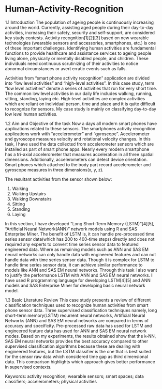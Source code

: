 # Human-Activity-Recognition
1.1	Introduction
The population of ageing people is continuously increasing around the world. Currently, assisting aged people during their day-to-day activities, increasing their safety, security and self-support, are considered key study contests. Activity recognition[1][2][3] based on new wearable technologies (wearable sensors and accessories, smartphones, etc.) is one of these important challenges. Identifying human activities are fundamental functions to provide healthcare and assistance services to ageing people living alone, physically or mentally disabled people, and children. These individuals need continuous scrutinizing of their activities to notice abnormal circumstances or avert erratic events such as falls.

Activities from “smart phone activity recognition” application are divided into “low level activities” and “high-level activities”. In this case study, term “low level activities” denote a series of activities that run for very short time. The common low level activities in our daily life includes walking, running, sitting, standing, laying etc. High-level activities are complex activities which are reliant on individual person, time and place and it is quite difficult to recognize for sensors. My case study is mainly on classifying day-to-day low level human activities. 

1.2	Aim and Objective of the task
Now a days all modern smart phones have applications related to these sensors. The smartphones activity recognition applications work with “accelerometer” and “gyroscope”. Accelerometer and gyroscope measures velocity and rotational velocity changes. 
In this task, I have used the data collected from accelerometer sensors which are installed as part of smart phone apps. Nearly every modern smartphone has a tri-axial accelerometer that measures acceleration in all three spatial dimensions. Additionally, accelerometers can detect device orientation. Smart phones which attached to the body part record accelerometer and gyroscope measures in three dimensions(x, y, z).

The resultant activities from the sensor shown below:
1.	Walking
2.	Walking Upstairs
3.	Walking Downstairs
4.	Sitting
5.	Standing
6.	Laying

In this section, I have developed “Long Short-Term Memory (LSTM)”[4][5], “Artificial Neural Network(ANN)” network models using R and SAS Enterprise Miner.
The benefit of LSTM is, it can handle pre-processed time series sensor data(which has 200 to 400-time steps) directly and does not required any experts to convert time series sensor data to featured engineered data. Where as remaining models such as ANN and SAS EM neural networks can only handle data with engineered features and can not handle data with time series sensor data. Though it is complex for LSTM to handle time series sensor data, it can achieve similar performance to models like ANN and SAS EM neural networks. Through this task I also want to justify the performance LSTM with ANN and SAS EM neural networks.
I have used R programming language for developing LSTM[4][5] and ANN models and SAS Enterprise Miner for developing basic neural network model.

1.3	Basic Literature Review
This case study presents a review of different classification techniques used to recognize human activities from smart phone sensor data. Three supervised classification techniques namely, long short-term memory(LSTM) recurrent neural networks, Artificial Neural Networks (ANN) and SAS EM neural networks are compared in terms of accuracy and specificity. Pre-processed raw data has used for LSTM and engineered feature data has used for ANN and SAS EM neural network modes. Based on my experiments, the results obtained show that the k-NN, SAS EM neural networks provides the best accuracy compared to other supervised classification algorithms because these are dealing with engineered features, but the LSTM classifier is the one that is best suited for the sensor raw data which considered time gap as third dimensional data.  This comparison highlights which approach gives better performance in supervised contexts. 

Keywords:
 activity recognition; wearable sensors; smart spaces; data classifiers; accelerometers; physical activities


